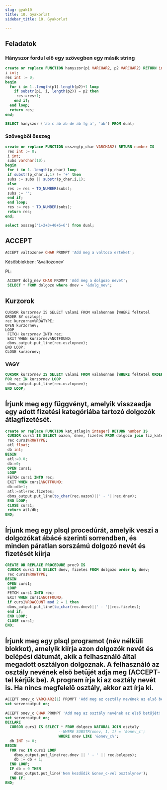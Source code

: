 ```yaml
---
slug: gyak10
title: 10. Gyakorlat
sidebar_title: 10. Gyakorlat

---
```


## Feladatok

### Hányszor fordul elő egy szövegben egy másik string
```sql
create or replace FUNCTION hanyszor(p1 VARCHAR2, p2 VARCHAR2) RETURN integer IS
i int;
res int := 0;
begin
  for i in 1..length(p1)-length(p2)+1 loop
    if substr(p1, i, length(p2)) = p2 then
     res:=res+1;
    end if;
  end loop;
  return res;
end;

SELECT hanyszor ('ab c ab ab de ab fg a', 'ab') FROM dual;
```
### Szövegből összeg
```sql
create or replace FUNCTION osszeg(p_char VARCHAR2) RETURN number IS  
 res int := 0;  
 i int;  
 subs varchar(10);  
begin  
 for i in 1..length(p_char) loop  
 if substr(p_char,i,1) != '+' then  
 subs := subs || substr(p_char,i,1);  
 else  
 res := res + TO_NUMBER(subs);  
 subs := '';  
 end if;  
 end loop;  
 res := res + TO_NUMBER(subs);  
 return res;  
end;  
```
```sql
select osszeg('1+2+3+40+5+6') from dual;
```
## ACCEPT

```sql
ACCEPT valtozonev CHAR PROMPT 'Add meg a valtozo erteket';  
```
Későbbiekben: '&valtozonev'

Pl.:
```sql
 ACCEPT dolg_nev CHAR PROMPT 'Add meg a dolgozo nevet';  
 SELECT * FROM dolgozo where dnev = '&dolg_nev';
```
## Kurzorok
```
CURSOR kurzornev IS SELECT valami FROM valahonnan [WHERE feltetel ORDER BY oszlop];  
rec kurzornev%ROWTYPE;  
OPEN kurzornev;  
LOOP  
 FETCH kurzornev INTO rec;  
 EXIT WHEN kurzornev%NOTFOUND;  
 dbms_output.put_line(rec.oszlopnev);  
END LOOP;  
CLOSE kurzornev;
```
### VAGY
```sql
CURSOR kurzornev IS SELECT valami FROM valahonnan [WHERE feltetel ORDER BY oszlop];  
FOR rec IN kurzornev LOOP  
 dbms_output.put_line(rec.oszlopnev);  
END LOOP;
```
## Írjunk meg egy függvényt, amelyik visszaadja egy adott fizetési kategóriába tartozó dolgozók átlagfizetését.
```sql
create or replace FUNCTION kat_atlag(n integer) RETURN number IS  
 CURSOR curs1 IS SELECT oazon, dnev, fizetes FROM dolgozo join fiz_kategoria on dolgozo.fizetes>fiz_kategoria.also and dolgozo.fizetes<fiz_kategoria.felso WHERE fiz_kategoria.kategoria = n;  
 rec curs1%ROWTYPE;  
 atl float;  
 db int;   
BEGIN  
 atl:=0.0;  
 db:=0;  
 OPEN curs1;  
 LOOP  
 FETCH curs1 INTO rec;  
 EXIT WHEN curs1%NOTFOUND;  
 db:=db+1;  
 atl:=atl+rec.fizetes;  
 dbms_output.put_line(to_char(rec.oazon)||' - '||rec.dnev);  
 END LOOP;  
 CLOSE curs1;  
 return atl/db;  
END;
```
## Írjunk meg egy plsql procedúrát, amelyik veszi a dolgozókat ábácé szerinti sorrendben, és minden páratlan sorszámú dolgozó nevét és fizetését kiírja
```sql
CREATE OR REPLACE PROCEDURE proc9 IS  
 CURSOR curs1 IS SELECT dnev, fizetes FROM dolgozo order by dnev;  
 rec curs1%ROWTYPE;  
BEGIN  
 OPEN curs1;  
 LOOP  
 FETCH curs1 INTO rec;  
 EXIT WHEN curs1%NOTFOUND;  
 if curs1%ROWCOUNT mod 2 = 1 then  
 dbms_output.put_line(to_char(rec.dnev)||' - '||rec.fizetes);  
 end if;  
 END LOOP;  
 CLOSE curs1;  
END;
```
## Írjunk meg egy plsql programot (név nélküli blokkot), amelyik kiírja azon dolgozók nevét és belépési dátumát, akik a felhasználó által megadott osztályon dolgoznak. A felhasználó az osztály nevének elsõ betûjét adja meg (ACCEPT-tel kérjük be). A program írja ki az osztály nevét is. Ha nincs megfelelõ osztály, akkor azt írja ki.
```sql
ACCEPT onev_c VARCHAR2(1) PROMPT 'Add meg az osztály nevének az első betűjét!';  
set serveroutput on;  
  
ACCEPT onev_c CHAR PROMPT 'Add meg az osztály nevének az első betűjét!';  
set serveroutput on;  
DECLARE  
  CURSOR curs1 IS SELECT * FROM dolgozo NATURAL JOIN osztaly  
                        --WHERE SUBSTR(onev, 1, 1) = '&onev_c';  
                        WHERE onev LIKE '&onev_c%';  
  db INT := 0;  
BEGIN  
  FOR rec IN curs1 LOOP  
    dbms_output.put_line(rec.dnev || ' - ' || rec.belepes);  
    db := db + 1;  
  END LOOP;  
  IF db = 0 THEN  
    dbms_output.put_line('Nem kezdődik &onev_c-vel osztalynev');  
  END IF;  
END;
```
<!--stackedit_data:
eyJoaXN0b3J5IjpbLTE5NzY5Mzc1OTcsLTE5MTE3MzY4MThdfQ
==
-->